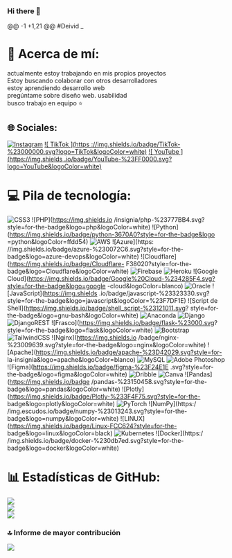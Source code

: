 ### Hi there 👋
@@ -1 +1,21 @@
#Deivid  _
#  💫 Acerca de mí:
actualmente estoy trabajando en mis propios proyectos<br>Estoy buscando colaborar con otros desarrolladores<br>estoy aprendiendo desarrollo web<br>pregúntame sobre diseño web. usabilidad<br>busco trabajo en equipo ⭐


##  🌐 Sociales:
[![ Instagram ](https://img.shields.io/badge/Instagram-%23E4405F.svg?logo=Instagram&logoColor=white)](https://instagram.com/davidgaray182) [![ TikTok ](https ://img.shields.io/badge/TikTok-%23000000.svg?logo=TikTok&logoColor=white)](https://tiktok.com/@uchihadeivid) [![ YouTube ](https://img.shields .io/badge/YouTube-%23FF0000.svg?logo=YouTube&logoColor=white)](https://youtube.com/@ciberpr0teci0nparatodos182)

#  💻 Pila de tecnología:
![CSS3](https://img.shields.io/badge/css3-%231572B6.svg?style=for-the-badge&logo=css3&logoColor=white) ![PHP](https://img.shields.io /insignia/php-%23777BB4.svg?style=for-the-badge&logo=php&logoColor=white) ![Python](https://img.shields.io/badge/python-3670A0?style=for-the-badge&logo =python&logoColor=ffdd54) ![AWS](https://img.shields.io/badge/AWS-%23FF9900.svg?style=for-the-badge&logo=amazon-aws&logoColor=white) ![Azure](https: //img.shields.io/badge/azure-%230072C6.svg?style=for-the-badge&logo=azure-devops&logoColor=white) ![Cloudflare](https://img.shields.io/badge/Cloudflare- F38020?style=for-the-badge&logo=Cloudflare&logoColor=white) ![Firebase](https://img.shields.io/badge/firebase-%23039BE5.svg?style=for-the-badge&logo=firebase) ![ Heroku](https://img.shields.io/badge/heroku-%23430098.svg?style=for-the-badge&logo=heroku&logoColor=white) ![Google Cloud](https://img.shields.io/badge/Google%20Cloud-%234285F4.svg?style=for-the-badge&logo=google -cloud&logoColor=blanco) ![Oracle](https://img.shields.io/badge/Oracle-F80000?style=for-the-badge&logo=oracle&logoColor=white) ![JavaScript](https://img.shields .io/badge/javascript-%23323330.svg?style=for-the-badge&logo=javascript&logoColor=%23F7DF1E) ![Script de Shell](https://img.shields.io/badge/shell_script-%23121011.svg? style=for-the-badge&logo=gnu-bash&logoColor=white) ![Anaconda](https://img.shields.io/badge/Anaconda-%2344A833.svg?style=for-the-badge&logo=anaconda&logoColor=white) ![Django](https://img.shields.io/badge/django-%23092E20.svg?style=for-the-badge&logo=django&logoColor=white) ![DjangoREST](https://img.shields.io/badge/DJANGO-REST-ff1709?style=for-the-badge&logo=django&logoColor=white&color=ff1709&labelColor=gray) ![Frasco](https://img.shields.io/badge/flask-%23000.svg? style=for-the-badge&logo=flask&logoColor=white) ![Bootstrap](https://img.shields.io/badge/bootstrap-%23563D7C.svg?style=for-the-badge&logo=bootstrap&logoColor=white) ![ TailwindCSS](https://img.shields.io/badge/tailwindcss-%2338B2AC.svg?style=for-the-badge&logo=tailwind-css&logoColor=white) ![Nginx](https://img.shields.io /badge/nginx-%23009639.svg?style=for-the-badge&logo=nginx&logoColor=white) ![Apache](https://img.shields.io/badge/apache-%23D42029.svg?style=for- la-insignia&logo=apache&logoColor=blanco) ![MySQL](https://img.shields.io/badge/mysql-%2300f.svg?style=for-the-badge&logo=mysql&logoColor=blanco) ![Adobe Photoshop]( https://img.shields.io/badge/adobephotoshop-%2331A8FF.svg?style=for-the-badge&logo=adobephotoshop&logoColor=white) ![Figma](https://img.shields.io/badge/figma-%23F24E1E .svg?style=for-the-badge&logo=figma&logoColor=white) ![Dribble](https://img.shields.io/badge/Dribble-EA4C89?style=for-the-badge&logo=dribbble&logoColor=white) ![ Canva](https://img.shields.io/badge/Canva-%2300C4CC.svg?style=for-the-badge&logo=Canva&logoColor=white) ![Pandas](https://img.shields.io/badge /pandas-%23150458.svg?style=for-the-badge&logo=pandas&logoColor=white) ![Plotly](https://img.shields.io/badge/Plotly-%233F4F75.svg?style=for-the- badge&logo=plotly&logoColor=white) ![PyTorch](https://img.shields.io/badge/PyTorch-%23EE4C2C.svg?style=for-the-badge&logo=PyTorch&logoColor=white) ![NumPy](https:/ /img.escudos.io/badge/numpy-%23013243.svg?style=for-the-badge&logo=numpy&logoColor=white) ![LINUX](https://img.shields.io/badge/Linux-FCC624?style=for-the- badge&logo=linux&logoColor=black) ![Kubernetes](https://img.shields.io/badge/kubernetes-%23326ce5.svg?style=for-the-badge&logo=kubernetes&logoColor=white) ![Docker](https:/ /img.shields.io/badge/docker-%230db7ed.svg?style=for-the-badge&logo=docker&logoColor=white)
#  📊 Estadísticas de GitHub:
![](https://github-readme-stats.vercel.app/api?username=Deivid11213&theme=synthwave&hide_border=false&include_all_commits=false&count_private=false)<br/>
![](https://github-readme-streak-stats.herokuapp.com/?user=Deivid11213&theme=synthwave&hide_border=false)<br/>
![](https://github-readme-stats.vercel.app/api/top-langs/?username=Deivid11213&theme=synthwave&hide_border=false&include_all_commits=false&count_private=false&layout=compact)

###  🔝 Informe de mayor contribución
![](https://github-contributor-stats.vercel.app/api?username=Deivid11213&limit=5&theme=dracula&combine_all_yearly_contributions=true)
